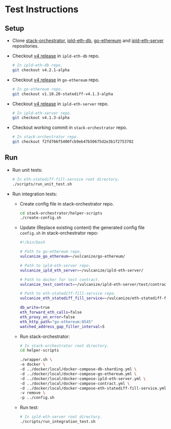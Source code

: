 # Test Instructions

## Setup

- Clone [stack-orchestrator](https://github.com/vulcanize/stack-orchestrator), [ipld-eth-db](https://github.com/vulcanize/ipld-eth-db), [go-ethereum](https://github.com/vulcanize/go-ethereum) and [ipld-eth-server](https://github.com/vulcanize/ipld-eth-server) repositories.

- Checkout [v4 release](https://github.com/vulcanize/ipld-eth-db/releases/tag/v4.2.1-alpha) in `ipld-eth-db` repo.
  ```bash
  # In ipld-eth-db repo.
  git checkout v4.2.1-alpha
  ```

- Checkout [v4 release](https://github.com/vulcanize/go-ethereum/releases/tag/v1.10.20-statediff-4.1.0-alpha) in `go-ethereum` repo.
  ```bash
  # In go-ethereum repo.
  git checkout v1.10.20-statediff-v4.1.3-alpha
  ```

- Checkout [v4 release](https://github.com/vulcanize/ipld-eth-server/tree/v4.1.3-alpha) in `ipld-eth-server` repo.
  ```bash
  # In ipld-eth-server repo.
  git checkout v4.1.3-alpha
  ```

- Checkout working commit in `stack-orchestrator` repo.
  ```bash
  # In stack-orchestrator repo.
  git checkout f2fd766f5400fcb9eb47b50675d2e3b1f2753702
  ```

## Run

- Run unit tests:

  ```bash
  # In eth-statediff-fill-service root directory.
  ./scripts/run_unit_test.sh
  ```

- Run integration tests:
  - Create config file in stack-orchestrator repo.
    ```bash
    cd stack-orchestrator/helper-scripts
    ./create-config.sh
    ```

  - Update (Replace existing content) the generated config file `config.sh` in stack-orchestrator repo:
    ```bash
    #!/bin/bash

    # Path to go-ethereum repo.
    vulcanize_go_ethereum=~/vulcanize/go-ethereum/

    # Path to ipld-eth-server repo.
    vulcanize_ipld_eth_server=~/vulcanize/ipld-eth-server/

    # Path to docker for test contract.
    vulcanize_test_contract=~/vulcanize/ipld-eth-server/test/contract

    # Path to eth-statediff-fill-service repo.
    vulcanize_eth_statediff_fill_service=~/vulcanize/eth-statediff-fill-service/

    db_write=true
    eth_forward_eth_calls=false
    eth_proxy_on_error=false
    eth_http_path="go-ethereum:8545"
    watched_address_gap_filler_interval=5
    ```

  - Run stack-orchestrator:
    ```bash
    # In stack-orchestrator root directory.
    cd helper-scripts

    ./wrapper.sh \
    -e docker \
    -d ../docker/local/docker-compose-db-sharding.yml \
    -d ../docker/local/docker-compose-go-ethereum.yml \
    -d ../docker/local/docker-compose-ipld-eth-server.yml \
    -d ../docker/local/docker-compose-contract.yml \
    -d ../docker/local/docker-compose-eth-statediff-fill-service.yml \
    -v remove \
    -p ../config.sh
    ```

  - Run test:
    ```bash
    # In ipld-eth-server root directory.
    ./scripts/run_integration_test.sh
    ```
